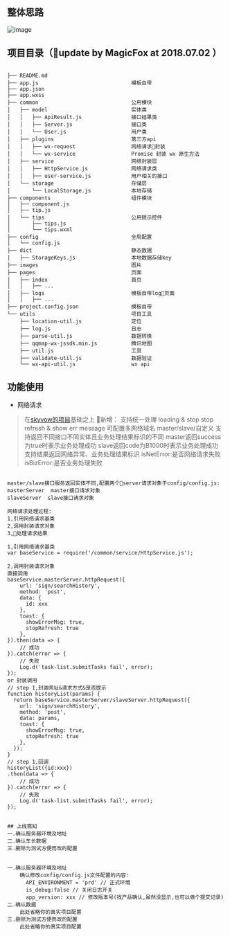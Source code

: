 ## 整体思路
![image](https://note.youdao.com/yws/public/resource/809ec2c297feb5131603bad9e88dc43f/xmlnote/713FE958F94942E4A316EE6D3159BC6D/32489)


## 项目目录（update by MagicFox at 2018.07.02 ）
```

├── README.md                           
├── app.js                              模板自带
├── app.json                            
├── app.wxss                            
├── common                              公用模块
│   ├── model                           实体类
│   │   ├── ApiResult.js                接口结果类 
│   │   ├── Server.js                   接口类
│   │   └── User.js                     用户类
│   ├── plugins                         第三方api
│   │   ├── wx-request                  网络请求封装
│   │   └── wx-service                  Promise 封装 wx 原生方法
│   ├── service                         网络封装层
│   │   ├── HttpService.js              网络请求类
│   │   ├── user-service.js             用户相关的接口
│   └── storage                         存储层
│       └── LocalStorage.js             本地存储
├── components                          组件模块
│   ├── component.js                    
│   ├── tip.js
│   └── tips                            公用提示控件
│       ├── tips.js
│       └── tips.wxml
├── config                              全局配置
│   └── config.js                       
├── dict                                静态数据
│   ├── StorageKeys.js                  本地数据存储key
├── images                              图片
├── pages                               页面
│   ├── index                           首页
│   │   ├── ...
│   ├── logs                            模板自带log页面
│   │   ├── ...
├── project.config.json                 模板自带
└── utils                               项目工具
    ├── location-util.js                定位
    ├── log.js                          日志
    ├── parse-util.js                   数据转换
    ├── qqmap-wx-jssdk.min.js           腾讯地图
    ├── util.js                         工具
    ├── validate-util.js                数据验证
    └── wx-api-util.js                  wx api

```


## 功能使用

- 网络请求
>在[skyvow的项目](https://github.com/skyvow/wx-extend)基础之上
新增：
    支持统一处理 loading & stop stop refresh & show err message
    可配置多网络域名
        master/slave/自定义
    支持返回不同接口不同实体且业务处理结果标识的不同
        master返回success为true时表示业务处理成功
        slave返回code为B1000时表示业务处理成功
    支持结果返回网络异常、业务处理结果标识
        isNetError:是否网络请求失败
        isBizError:是否业务处理失败
```

master/slave接口服务返回实体不同,配置两个server请求对象于config/config.js:
masterServer  master接口请求对象
slaveServer  slave接口请求对象

网络请求处理过程:
1,引用网络请求基类
2,调用封装请求对象
3,处理请求结果

1,引用网络请求基类
var baseService = require('/common/service/HttpService.js');

2,调用封装请求对象
直接调用
baseService.masterServer.httpRequest({
    url: 'sign/searchHistory',
    method: 'post',
    data: {
      id: xxx
    },
    toast: {
      showErrorMsg: true,
      stopRefresh: true
    },
}).then(data => {
    // 成功
}).catch(error => {
    // 失败
    Log.d('task-list.submitTasks fail', error);
});
or 封装调用
// step 1,封装网址&请求方式&是否提示
function historyList(params) {
  return baseService.masterServer/slaveServer.httpRequest({
    url: 'sign/searchHistory',
    method: 'post',
    data: params,
    toast: {
      showErrorMsg: true,
      stopRefresh: true
    },
  });
}
// step 1,回调
historyList({id:xxx})
.then(data => {
    // 成功
}).catch(error => {
    // 失败
    Log.d('task-list.submitTasks fail', error);
});


## 上线需知
一.确认服务器环境及地址
二.确认车长数据
三.删除为测试方便而改的配置


一.确认服务器环境及地址
    确认修改config/config.js文件配置的内容:
      API_ENVIRONMENT = 'prd' // 正式环境 
      is_debug:false // 关闭日志开关
      app_version: xxx // 修改版本号(找产品确认,虽然没显示,也可以做个提交记录)
二.确认数据
    此处省略你的真实项目配置
三.删除为测试方便而改的配置
    此处省略你的真实项目配置
    
```